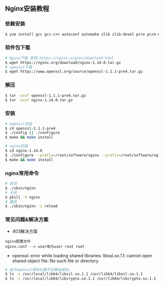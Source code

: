 ## Nginx安装教程


### 依赖安装
```bash
$ yum install gcc gcc-c++ autoconf automake zlib zlib-devel pcre pcre-devel -y
```

### 软件包下载
```bash
# Nginx下载 官网:https://nginx.org/en/download.html
$ wget https://nginx.org/download/nginx-1.14.0.tar.gz
# openssl下载
$ wget https://www.openssl.org/source/openssl-1.1.1-pre4.tar.gz
```

### 解压

```bash
$ tar -zxvf openssl-1.1.1-pre4.tar.gz
$ tar -zxvf nginx-1.14.0.tar.gz
```

### 安装

```bash
# openssl安装
$ cd openssl-1.1.1-pre4
$ ./config || ./configure
$ make && make install

# nginx安装
$ cd nginx-1.14.0
$ ./configure --prefix=/root/software/nginx --prefix=/root/software/nginx --with-http_stub_status_module --with-http_gzip_static_module --with-http_realip_module --with-http_sub_module --with-http_ssl_module
$ make && make install
```

### nginx常用命令

```bash
# 启动
$ ./sbin/nginx
# 关闭
$ pkill -9 nginx
# 重启
$ ./sbin/nginx -s reload
```



### 常见问题&解决方案

- 403解决方案

```text
nginx配置文件
nginx.conf --> user改为user root root
```

- openssl: error while loading shared libraries: libssl.so.1.1: cannot open shared object file: No such file or directory

```bash
# 由于openssl库的位置不正确造成的。
$ ln -s /usr/local/lib64/libssl.so.1.1 /usr/lib64/libssl.so.1.1
$ ln -s /usr/local/lib64/libcrypto.so.1.1 /usr/lib64/libcrypto.so.1.1
```